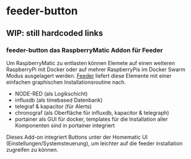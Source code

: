 # feeder-button
## WIP: still hardcoded links

### feeder-button das RaspberryMatic Addon für Feeder

Um RaspberryMatic zu entlasten können Elemete auf einen weiteren RaspberryPi mit Docker oder auf mehrer RaspberryPis im Docker Swarm Modus ausgelagert werden.
[Feeder](https://github.com/holgerimbery/feeder) liefert diese Elemente mit einer einfachen graphischen Installationsroutine nach.
* NODE-RED (als Logikschicht)
* influxdb (als timebased Datenbank)
* telegraf & kapacitor (für Alerts)
* chronograf (als Oberfläche für influxdb, kapacitor & telegraph)
* portainer als GUI für docker, templates für die Installation aller Komponenten sind in portainer integriert

Dieses Add-on integriert Buttons unter der Homematic UI (Einstellungen/Systemsteuerung), um leichter auf die feeder installation zugreifen zu können.